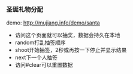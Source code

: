 ### 圣诞礼物分配

demo: http://mujiang.info/demo/santa

* 访问这个页面就可以抽奖，数据会持久在本地
* random打乱抽签顺序
* shoot开始抽签，2秒或再按一下停止并显示结果
* next下一个人抽签
* 访问#clear可以重置数据
